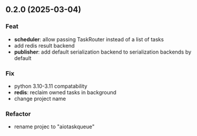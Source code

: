 ## 0.2.0 (2025-03-04)

### Feat

- **scheduler**: allow passing TaskRouter instead of a list of tasks
- add redis result backend
- **publisher**: add default serialization backend to serialization backends by default

### Fix

- python 3.10-3.11 compatability
- **redis**: reclaim owned tasks in background
- change project name

### Refactor

- rename projec to "aiotaskqueue"
